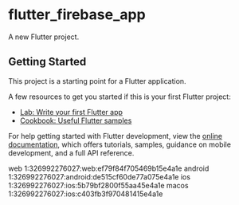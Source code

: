# flutter_firebase_app

A new Flutter project.

## Getting Started

This project is a starting point for a Flutter application.

A few resources to get you started if this is your first Flutter project:

- [Lab: Write your first Flutter app](https://docs.flutter.dev/get-started/codelab)
- [Cookbook: Useful Flutter samples](https://docs.flutter.dev/cookbook)

For help getting started with Flutter development, view the
[online documentation](https://docs.flutter.dev/), which offers tutorials,
samples, guidance on mobile development, and a full API reference.



web       1:326992276027:web:ef79f84f705469b15e4a1e
android   1:326992276027:android:de515cf60de77a075e4a1e
ios       1:326992276027:ios:5b79bf2800f55aa45e4a1e
macos     1:326992276027:ios:c403fb3f970481415e4a1e